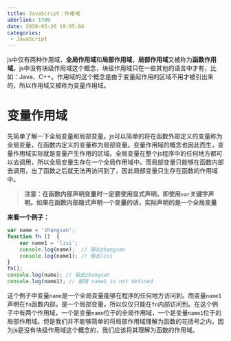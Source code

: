 ```yaml
---
title: JavaScript：作用域
abbrlink: 1709
date: 2020-05-26 19:05:04
categories:
 - JavaScript
---
```


js中仅有两种作用域，**全局作用域**和**局部作用域**，**局部作用域**又被称为**函数作用域**。js中没有块级作用域这个概念，块级作用域只在一些其他的语言中才有，比如：Java、C++。作用域的这个概念是由于变量起作用的区域不用才被引出来的，所以作用域又被称为变量作用域。

# 变量作用域
先简单了解一下全局变量和局部变量。js可以简单的将在函数外部定义的变量称为全局变量，在函数内定义的变量称为局部变量。变量作用域的概念也因此而生，变量作用域实际就是变量产生作用的区域。全局变量在整个js程序中的任何地方都可以去调用，所以全局变量生存在一个全局作用域中。而局部变量只能够在函数内部去调用，出了函数之后就无法再访问到了，因此局部变量只生存在函数的作用域中。

> **注意：在函数内部声明变量时一定要使用显式声明，即使用`var`关键字声明。如果在函数内部隐式声明一个变量的话，实际声明的是一个全局变量**

**来看一个例子：**
```js
var name = 'zhangsan';
function fn ()  {
    var name1 = 'lisi';
    console.log(name);  // 输出zhangsan
    console.log(name1); // 输出lisi
}
fn();
console.log(name); // 输出zhangsan
console.log(name1); // 报错 name1 is not defined
```
这个例子中变量`name`是一个全局变量能够在程序的任何地方访问到。而变量`name1`声明在`fn`函数内部，是一个局部变量，所以仅仅只能在`fn`内部访问到。在这个例子中有两个作用域，一个是变量`name`位于的全局作用域，一个是变量`name1`位于的局部作用域。但是我们并不能够简单的将局部作用域理解为函数的花括号之内，因为js是没有块级作用域这个概念的，我们应该将其理解为函数的作用域。